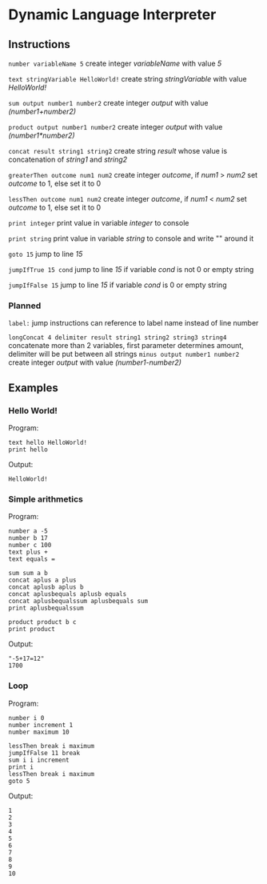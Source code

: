 # Dynamic Language Interpreter

## Instructions
`number variableName 5` create integer _variableName_ with value _5_

`text stringVariable HelloWorld!` create string _stringVariable_ with value _HelloWorld!_

`sum output number1 number2` create integer _output_ with value _(number1+number2)_

`product output number1 number2` create integer _output_ with value _(number1*number2)_

`concat result string1 string2` create string _result_ whose value is concatenation of _string1_ and _string2_

`greaterThen outcome num1 num2` create integer _outcome_, if _num1_ > _num2_ set _outcome_ to 1, else set it to 0

`lessThen outcome num1 num2` create integer _outcome_, if _num1_ < _num2_ set _outcome_ to 1, else set it to 0

`print integer` print value in variable _integer_ to console

`print string` print value in variable _string_ to console and write "" around it

`goto 15` jump to line _15_

`jumpIfTrue 15 cond` jump to line _15_ if variable _cond_ is not 0 or empty string

`jumpIfFalse 15` jump to line _15_ if variable _cond_ is 0 or empty string

### Planned

`label:`  jump instructions can reference to label name instead of line number

`longConcat 4 delimiter result string1 string2 string3 string4`  concatenate more than 2 variables, first parameter determines amount, delimiter will be put between all strings
`minus output number1 number2` create integer _output_ with value _(number1-number2)_



## Examples
### Hello World!
Program:
```
text hello HelloWorld!
print hello
```
Output:

```
HelloWorld!
```
### Simple arithmetics
Program:
```
number a -5
number b 17
number c 100
text plus +
text equals =

sum sum a b
concat aplus a plus
concat aplusb aplus b
concat aplusbequals aplusb equals
concat aplusbequalssum aplusbequals sum
print aplusbequalssum

product product b c
print product
```
Output:

```
"-5+17=12"
1700
```
### Loop
Program:
```
number i 0
number increment 1
number maximum 10

lessThen break i maximum
jumpIfFalse 11 break
sum i i increment
print i
lessThen break i maximum
goto 5
```
Output:

```
1
2
3
4
5
6
7
8
9
10
```
